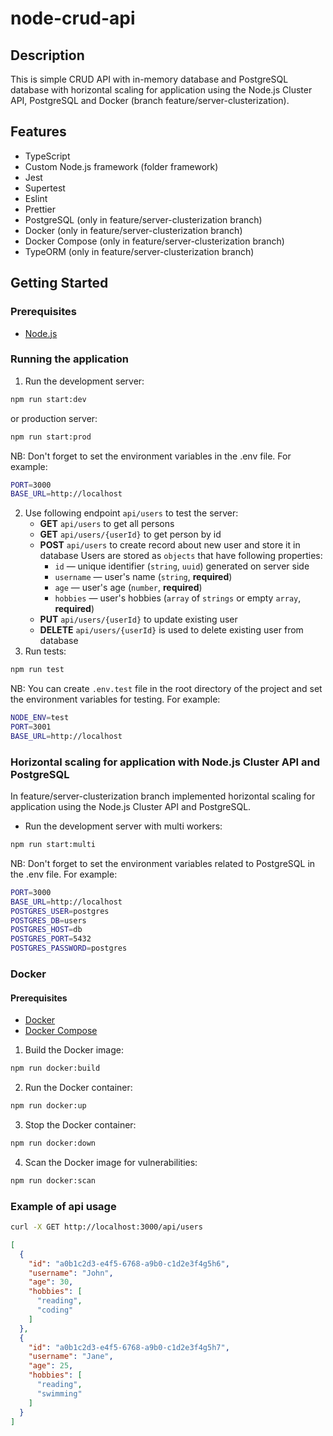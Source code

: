 # node-crud-api
## Description
This is simple CRUD API with in-memory database and PostgreSQL database with horizontal scaling for application using the Node.js Cluster API, PostgreSQL and Docker (branch feature/server-clusterization).
## Features
- TypeScript
- Custom Node.js framework (folder framework)
- Jest
- Supertest
- Eslint
- Prettier
- PostgreSQL (only in feature/server-clusterization branch)
- Docker (only in feature/server-clusterization branch)
- Docker Compose (only in feature/server-clusterization branch)
- TypeORM (only in feature/server-clusterization branch)

## Getting Started
### Prerequisites
- [Node.js](https://nodejs.org/en/download/)

### Running the application
1. Run the development server:

```bash
npm run start:dev
```
or production server:
```bash
npm run start:prod
```
NB: Don't forget to set the environment variables in the .env file. For example:
```bash
PORT=3000
BASE_URL=http://localhost
```

2. Use following endpoint `api/users` to test the server:
    - **GET** `api/users` to get all persons
    - **GET** `api/users/{userId}` to get person by id
    - **POST** `api/users` to create record about new user and store it in database
    Users are stored as `objects` that have following properties:
       - `id` — unique identifier (`string`, `uuid`) generated on server side
       - `username` — user's name (`string`, **required**)
       - `age` — user's age (`number`, **required**)
       - `hobbies` — user's hobbies (`array` of `strings` or empty `array`, **required**)
    - **PUT** `api/users/{userId}` to update existing user
    - **DELETE** `api/users/{userId}` is used to delete existing user from database
3. Run tests:
```bash
npm run test
```
NB: You can create `.env.test` file in the root directory of the project and set the environment variables for testing. For example:
```bash
NODE_ENV=test
PORT=3001  
BASE_URL=http://localhost
```
### Horizontal scaling for application with Node.js Cluster API and PostgreSQL
In feature/server-clusterization branch implemented horizontal scaling for application using the Node.js Cluster API and PostgreSQL.
- Run the development server with multi workers:

```bash
npm run start:multi
```
NB: Don't forget to set the environment variables related to PostgreSQL in the .env file. For example:
```bash
PORT=3000
BASE_URL=http://localhost
POSTGRES_USER=postgres
POSTGRES_DB=users
POSTGRES_HOST=db
POSTGRES_PORT=5432
POSTGRES_PASSWORD=postgres
```

### Docker
#### Prerequisites
- [Docker](https://docs.docker.com/get-docker/)
- [Docker Compose](https://docs.docker.com/compose/install/)
1. Build the Docker image:
```bash
npm run docker:build
```
2. Run the Docker container:
```bash
npm run docker:up
```
3. Stop the Docker container:
```bash
npm run docker:down
```
4. Scan the Docker image for vulnerabilities:
```bash
npm run docker:scan
```

### Example of api usage
```bash
curl -X GET http://localhost:3000/api/users
```
```json
[
  {
    "id": "a0b1c2d3-e4f5-6768-a9b0-c1d2e3f4g5h6",
    "username": "John",
    "age": 30,
    "hobbies": [
      "reading",
      "coding"
    ]
  },
  {
    "id": "a0b1c2d3-e4f5-6768-a9b0-c1d2e3f4g5h7",
    "username": "Jane",
    "age": 25,
    "hobbies": [
      "reading",
      "swimming"
    ]
  }
]
```
